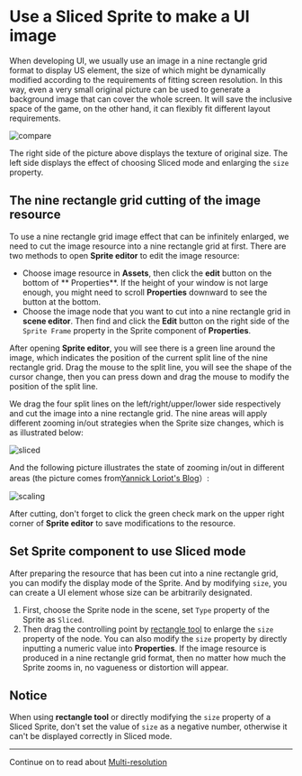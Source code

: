 # Use a Sliced Sprite to make a UI image

When developing UI, we usually use an image in a nine rectangle grid format to display US element, the size of which might be dynamically modified according to the requirements of fitting screen resolution. In this way, even a very small original picture can be used to generate a background image that can cover the whole screen. It will save the inclusive space of the game, on the other hand, it can flexibly fit different layout requirements.

![compare](sliced-sprite/compare.png)

The right side of the picture above displays the texture of original size. The left side displays the effect of choosing Sliced mode and enlarging the `size` property.

## The nine rectangle grid cutting of the image resource

To use a nine rectangle grid image effect that can be infinitely enlarged, we need to cut the image resource into a nine rectangle grid at first. There are two methods to open **Sprite editor** to edit the image resource:

- Choose image resource in **Assets**, then click the **edit** button on the bottom of ** Properties**. If the height of your window is not large enough, you might need to scroll **Properties** downward to see the button at the bottom.
- Choose the image node that you want to cut into a nine rectangle grid in **scene editor**. Then find and click the **Edit** button on the right side of the `Sprite Frame` property in the Sprite component of **Properties**.

After opening **Sprite editor**, you will see there is a green line around the image, which indicates the position of the current split line of the nine rectangle grid. Drag the mouse to the split line, you will see the shape of the cursor change, then you can press down and drag the mouse to modify the position of the split line.

We drag the four split lines on the left/right/upper/lower side respectively and cut the image into a nine rectangle grid. The nine areas will apply different zooming in/out strategies when the Sprite size changes, which is as illustrated below:

![sliced](sliced-sprite/editing.png)

And the following picture illustrates the state of zooming in/out in different areas (the picture comes from[Yannick Loriot's Blog](http://yannickloriot.com/2011/12/create-buttons-in-cocos2d-by-using-cccontrolbutton/)）:

![scaling](sliced-sprite/scaling.png)

After cutting, don't forget to click the green check mark on the upper right corner of **Sprite editor** to save modifications to the resource.

## Set Sprite component to use Sliced mode

After preparing the resource that has been cut into a nine rectangle grid, you can modify the display mode of the Sprite. And by modifying `size`, you can create a UI element whose size can be arbitrarily designated.

1. First, choose the Sprite node in the scene, set `Type` property of the Sprite as `Sliced`.
2. Then drag the controlling point by [rectangle tool](../getting-started/basics/editor-panels/scene.html#--12) to enlarge the `size` property of the node. You can also modify the `size` property by directly inputting a numeric value into **Properties**. If the image resource is produced in a nine rectangle grid format, then no matter how much the Sprite zooms in, no vagueness or distortion will appear.

## Notice

When using **rectangle tool** or directly modifying the `size` property of a Sliced Sprite, don't set the value of `size` as a negative number, otherwise it can't be displayed correctly in Sliced mode.


---

Continue on to read about [Multi-resolution](multi-resolution.md)
